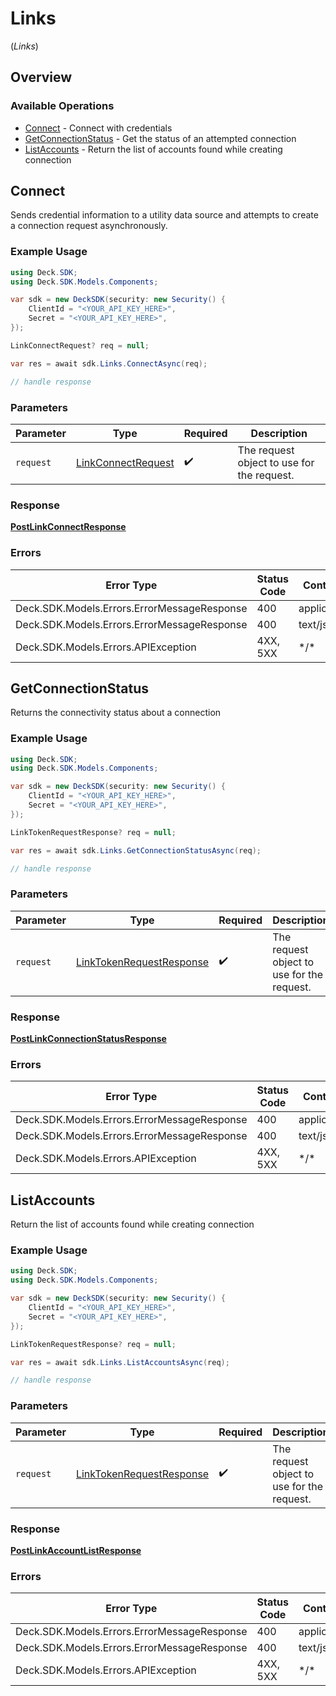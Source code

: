 # Links
(*Links*)

## Overview

### Available Operations

* [Connect](#connect) - Connect with credentials
* [GetConnectionStatus](#getconnectionstatus) - Get the status of an attempted connection
* [ListAccounts](#listaccounts) - Return the list of accounts found while creating connection

## Connect

Sends credential information to a utility data source and attempts to create a connection request asynchronously.

### Example Usage

<!-- UsageSnippet language="csharp" operationID="post_/link/connect" method="post" path="/link/connect" -->
```csharp
using Deck.SDK;
using Deck.SDK.Models.Components;

var sdk = new DeckSDK(security: new Security() {
    ClientId = "<YOUR_API_KEY_HERE>",
    Secret = "<YOUR_API_KEY_HERE>",
});

LinkConnectRequest? req = null;

var res = await sdk.Links.ConnectAsync(req);

// handle response
```

### Parameters

| Parameter                                                           | Type                                                                | Required                                                            | Description                                                         |
| ------------------------------------------------------------------- | ------------------------------------------------------------------- | ------------------------------------------------------------------- | ------------------------------------------------------------------- |
| `request`                                                           | [LinkConnectRequest](../../Models/Components/LinkConnectRequest.md) | :heavy_check_mark:                                                  | The request object to use for the request.                          |

### Response

**[PostLinkConnectResponse](../../Models/Requests/PostLinkConnectResponse.md)**

### Errors

| Error Type                                  | Status Code                                 | Content Type                                |
| ------------------------------------------- | ------------------------------------------- | ------------------------------------------- |
| Deck.SDK.Models.Errors.ErrorMessageResponse | 400                                         | application/json                            |
| Deck.SDK.Models.Errors.ErrorMessageResponse | 400                                         | text/json                                   |
| Deck.SDK.Models.Errors.APIException         | 4XX, 5XX                                    | \*/\*                                       |

## GetConnectionStatus

Returns the connectivity status about a connection

### Example Usage

<!-- UsageSnippet language="csharp" operationID="post_/link/connection/status" method="post" path="/link/connection/status" -->
```csharp
using Deck.SDK;
using Deck.SDK.Models.Components;

var sdk = new DeckSDK(security: new Security() {
    ClientId = "<YOUR_API_KEY_HERE>",
    Secret = "<YOUR_API_KEY_HERE>",
});

LinkTokenRequestResponse? req = null;

var res = await sdk.Links.GetConnectionStatusAsync(req);

// handle response
```

### Parameters

| Parameter                                                                       | Type                                                                            | Required                                                                        | Description                                                                     |
| ------------------------------------------------------------------------------- | ------------------------------------------------------------------------------- | ------------------------------------------------------------------------------- | ------------------------------------------------------------------------------- |
| `request`                                                                       | [LinkTokenRequestResponse](../../Models/Components/LinkTokenRequestResponse.md) | :heavy_check_mark:                                                              | The request object to use for the request.                                      |

### Response

**[PostLinkConnectionStatusResponse](../../Models/Requests/PostLinkConnectionStatusResponse.md)**

### Errors

| Error Type                                  | Status Code                                 | Content Type                                |
| ------------------------------------------- | ------------------------------------------- | ------------------------------------------- |
| Deck.SDK.Models.Errors.ErrorMessageResponse | 400                                         | application/json                            |
| Deck.SDK.Models.Errors.ErrorMessageResponse | 400                                         | text/json                                   |
| Deck.SDK.Models.Errors.APIException         | 4XX, 5XX                                    | \*/\*                                       |

## ListAccounts

Return the list of accounts found while creating connection

### Example Usage

<!-- UsageSnippet language="csharp" operationID="post_/link/account/list" method="post" path="/link/account/list" -->
```csharp
using Deck.SDK;
using Deck.SDK.Models.Components;

var sdk = new DeckSDK(security: new Security() {
    ClientId = "<YOUR_API_KEY_HERE>",
    Secret = "<YOUR_API_KEY_HERE>",
});

LinkTokenRequestResponse? req = null;

var res = await sdk.Links.ListAccountsAsync(req);

// handle response
```

### Parameters

| Parameter                                                                       | Type                                                                            | Required                                                                        | Description                                                                     |
| ------------------------------------------------------------------------------- | ------------------------------------------------------------------------------- | ------------------------------------------------------------------------------- | ------------------------------------------------------------------------------- |
| `request`                                                                       | [LinkTokenRequestResponse](../../Models/Components/LinkTokenRequestResponse.md) | :heavy_check_mark:                                                              | The request object to use for the request.                                      |

### Response

**[PostLinkAccountListResponse](../../Models/Requests/PostLinkAccountListResponse.md)**

### Errors

| Error Type                                  | Status Code                                 | Content Type                                |
| ------------------------------------------- | ------------------------------------------- | ------------------------------------------- |
| Deck.SDK.Models.Errors.ErrorMessageResponse | 400                                         | application/json                            |
| Deck.SDK.Models.Errors.ErrorMessageResponse | 400                                         | text/json                                   |
| Deck.SDK.Models.Errors.APIException         | 4XX, 5XX                                    | \*/\*                                       |